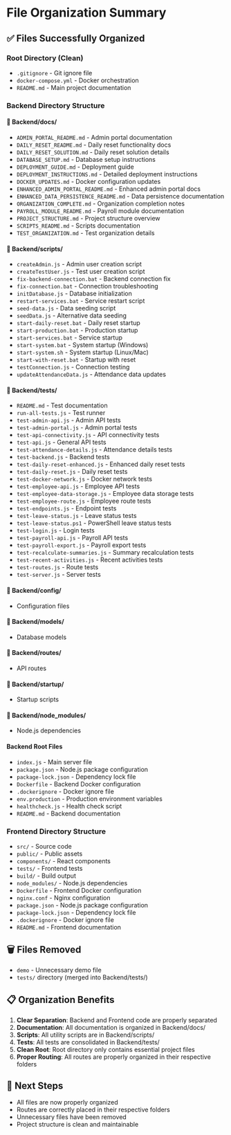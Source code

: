 # File Organization Summary

## ✅ **Files Successfully Organized**

### **Root Directory (Clean)**
- `.gitignore` - Git ignore file
- `docker-compose.yml` - Docker orchestration
- `README.md` - Main project documentation

### **Backend Directory Structure**

#### **📁 Backend/docs/**
- `ADMIN_PORTAL_README.md` - Admin portal documentation
- `DAILY_RESET_README.md` - Daily reset functionality docs
- `DAILY_RESET_SOLUTION.md` - Daily reset solution details
- `DATABASE_SETUP.md` - Database setup instructions
- `DEPLOYMENT_GUIDE.md` - Deployment guide
- `DEPLOYMENT_INSTRUCTIONS.md` - Detailed deployment instructions
- `DOCKER_UPDATES.md` - Docker configuration updates
- `ENHANCED_ADMIN_PORTAL_README.md` - Enhanced admin portal docs
- `ENHANCED_DATA_PERSISTENCE_README.md` - Data persistence documentation
- `ORGANIZATION_COMPLETE.md` - Organization completion notes
- `PAYROLL_MODULE_README.md` - Payroll module documentation
- `PROJECT_STRUCTURE.md` - Project structure overview
- `SCRIPTS_README.md` - Scripts documentation
- `TEST_ORGANIZATION.md` - Test organization details

#### **📁 Backend/scripts/**
- `createAdmin.js` - Admin user creation script
- `createTestUser.js` - Test user creation script
- `fix-backend-connection.bat` - Backend connection fix
- `fix-connection.bat` - Connection troubleshooting
- `initDatabase.js` - Database initialization
- `restart-services.bat` - Service restart script
- `seed-data.js` - Data seeding script
- `seedData.js` - Alternative data seeding
- `start-daily-reset.bat` - Daily reset startup
- `start-production.bat` - Production startup
- `start-services.bat` - Service startup
- `start-system.bat` - System startup (Windows)
- `start-system.sh` - System startup (Linux/Mac)
- `start-with-reset.bat` - Startup with reset
- `testConnection.js` - Connection testing
- `updateAttendanceData.js` - Attendance data updates

#### **📁 Backend/tests/**
- `README.md` - Test documentation
- `run-all-tests.js` - Test runner
- `test-admin-api.js` - Admin API tests
- `test-admin-portal.js` - Admin portal tests
- `test-api-connectivity.js` - API connectivity tests
- `test-api.js` - General API tests
- `test-attendance-details.js` - Attendance details tests
- `test-backend.js` - Backend tests
- `test-daily-reset-enhanced.js` - Enhanced daily reset tests
- `test-daily-reset.js` - Daily reset tests
- `test-docker-network.js` - Docker network tests
- `test-employee-api.js` - Employee API tests
- `test-employee-data-storage.js` - Employee data storage tests
- `test-employee-route.js` - Employee route tests
- `test-endpoints.js` - Endpoint tests
- `test-leave-status.js` - Leave status tests
- `test-leave-status.ps1` - PowerShell leave status tests
- `test-login.js` - Login tests
- `test-payroll-api.js` - Payroll API tests
- `test-payroll-export.js` - Payroll export tests
- `test-recalculate-summaries.js` - Summary recalculation tests
- `test-recent-activities.js` - Recent activities tests
- `test-routes.js` - Route tests
- `test-server.js` - Server tests

#### **📁 Backend/config/**
- Configuration files

#### **📁 Backend/models/**
- Database models

#### **📁 Backend/routes/**
- API routes

#### **📁 Backend/startup/**
- Startup scripts

#### **📁 Backend/node_modules/**
- Node.js dependencies

#### **Backend Root Files**
- `index.js` - Main server file
- `package.json` - Node.js package configuration
- `package-lock.json` - Dependency lock file
- `Dockerfile` - Backend Docker configuration
- `.dockerignore` - Docker ignore file
- `env.production` - Production environment variables
- `healthcheck.js` - Health check script
- `README.md` - Backend documentation

### **Frontend Directory Structure**
- `src/` - Source code
- `public/` - Public assets
- `components/` - React components
- `tests/` - Frontend tests
- `build/` - Build output
- `node_modules/` - Node.js dependencies
- `Dockerfile` - Frontend Docker configuration
- `nginx.conf` - Nginx configuration
- `package.json` - Node.js package configuration
- `package-lock.json` - Dependency lock file
- `.dockerignore` - Docker ignore file
- `README.md` - Frontend documentation

## 🗑️ **Files Removed**
- `demo` - Unnecessary demo file
- `tests/` directory (merged into Backend/tests/)

## 📋 **Organization Benefits**
1. **Clear Separation**: Backend and Frontend code are properly separated
2. **Documentation**: All documentation is organized in Backend/docs/
3. **Scripts**: All utility scripts are in Backend/scripts/
4. **Tests**: All tests are consolidated in Backend/tests/
5. **Clean Root**: Root directory only contains essential project files
6. **Proper Routing**: All routes are properly organized in their respective folders

## 🎯 **Next Steps**
- All files are now properly organized
- Routes are correctly placed in their respective folders
- Unnecessary files have been removed
- Project structure is clean and maintainable
